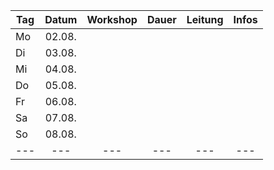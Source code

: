 | Tag 	|  Datum 	| Workshop 	| Dauer 	| Leitung 	| Infos 	|
|-----	|:------:	|:--------:	|:-----:	|:-------:	|:-----:	|
| Mo  	| 02.08. 	|          	|       	|         	|       	|
| Di  	| 03.08. 	|          	|       	|         	|       	|
| Mi  	| 04.08. 	|          	|       	|         	|       	|
| Do  	| 05.08. 	|          	|       	|         	|       	|
| Fr  	| 06.08. 	|          	|       	|         	|       	|
| Sa  	| 07.08. 	|          	|       	|         	|       	|
| So  	| 08.08. 	|          	|       	|         	|       	|
| --- 	| ---    	| ---      	| ---   	| ---     	| ---   	| 
